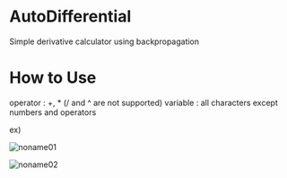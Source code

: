 # AutoDifferential

Simple derivative calculator using backpropagation

# How to Use

operator : +, * (/ and ^ are not supported)
variable : all characters except numbers and operators

ex)

![noname01](https://user-images.githubusercontent.com/67177785/182666722-21a14343-ebdc-4040-8654-4d92375912b2.png)

![noname02](https://user-images.githubusercontent.com/67177785/182666740-b1f57a2c-f375-48e9-865e-e0b43d61e0b1.png)
